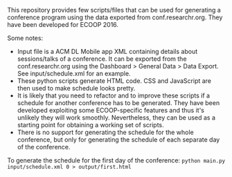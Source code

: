 This repository provides few scripts/files that can be used for generating a conference program using the data exported from conf.researchr.org. They have been developed for ECOOP 2016.

Some notes:
 * Input file is a ACM DL Mobile app XML containing details about sessions/talks of a conference. It can be exported from the conf.researchr.org using the Dashboard > General Data > Data Export. See input/schedule.xml for an example.
 * These python scripts generate HTML code. CSS and JavaScript are then used to make schedule looks pretty.
 * It is likely that you need to refactor and to improve these scripts if a schedule for another conference has to be generated. They have been developed exploiting some ECOOP-specific features and thus it's unlikely they will work smoothly. Nevertheless, they can be used as a starting point for obtaining a working set of scripts.
 * There is no support for generating the schedule for the whole conference, but only for generating the schedule of each separate day of the conference.

To generate the schedule for the first day of the conference:
`python main.py input/schedule.xml 0 > output/first.html`